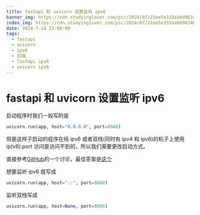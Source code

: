 ```yaml
---
title: fastapi 和 uvicorn 设置监听 ipv6
banner_img: https://cdn.studyinglover.com/pic/2024/07/21ee5e333aa0d9634b636e5ca06009e4.webp
index_img: https://cdn.studyinglover.com/pic/2024/07/21ee5e333aa0d9634b636e5ca06009e4.webp
date: 2024-7-14 23:00:00
tags:
  - fastapi
  - uvicorn
  - ipv6
  - 后端
  - fastapi ipv6
  - uvicorn ipv6
---
```


# fastapi 和 uvicorn 设置监听 ipv6

启动程序时我们一般写的是

```python
uvicorn.run(app, host="0.0.0.0", port=8000)
```

但是这样子启动的程序在纯 ipv6 或者双栈(同时有 ipv4 和 ipv6)的机子上使用 ip(v6):port 访问是访问不到的，所以我们需要更改启动方式。

直接参考[GitHub](https://github.com/encode/uvicorn/discussions/1529#discussioncomment-3061823)的一个讨论，最佳答案是[这个](https://github.com/encode/uvicorn/discussions/1529#discussioncomment-3061823)

想要监听 ipv6 就写成

```python
uvicorn.run(app, host="::", port=8000)
```

监听双栈写成

```python
uvicorn.run(app, host=None, port=8000)
```

